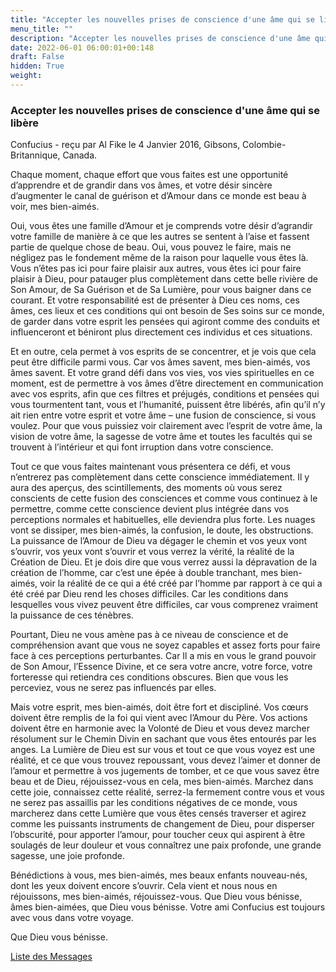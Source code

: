 ```yaml
---
title: "Accepter les nouvelles prises de conscience d'une âme qui se libère"
menu_title: ""
description: "Accepter les nouvelles prises de conscience d'une âme qui se libère"
date: 2022-06-01 06:00:01+00:148
draft: False
hidden: True
weight:
---
```

### Accepter les nouvelles prises de conscience d'une âme qui se libère

Confucius - reçu par Al Fike le 4 Janvier 2016, Gibsons, Colombie-Britannique, Canada.

Chaque moment, chaque effort que vous faites est une opportunité d’apprendre et de grandir dans vos âmes, et votre désir sincère d’augmenter le canal de guérison et d’Amour dans ce monde est beau à voir, mes bien-aimés.

Oui, vous êtes une famille d’Amour et je comprends votre désir d’agrandir votre famille de manière à ce que les autres se sentent à l’aise et fassent partie de quelque chose de beau. Oui, vous pouvez le faire, mais ne négligez pas le fondement même de la raison pour laquelle vous êtes là. Vous n’êtes pas ici pour faire plaisir aux autres, vous êtes ici pour faire plaisir à Dieu, pour patauger plus complètement dans cette belle rivière de Son Amour, de Sa Guérison et de Sa Lumière, pour vous baigner dans ce courant. Et votre responsabilité est de présenter à Dieu ces noms, ces âmes, ces lieux et ces conditions qui ont besoin de Ses soins sur ce monde, de garder dans votre esprit les pensées qui agiront comme des conduits et influenceront et béniront plus directement ces individus et ces situations.

Et en outre, cela permet à vos esprits de se concentrer, et je vois que cela peut être difficile parmi vous. Car vos âmes savent, mes bien-aimés, vos âmes savent. Et votre grand défi dans vos vies, vos vies spirituelles en ce moment, est de permettre à vos âmes d’être directement en communication avec vos esprits, afin que ces filtres et préjugés, conditions et pensées qui vous tourmentent tant, vous et l’humanité, puissent être libérés, afin qu’il n’y ait rien entre votre esprit et votre âme – une fusion de conscience, si vous voulez. Pour que vous puissiez voir clairement avec l’esprit de votre âme, la vision de votre âme, la sagesse de votre âme et toutes les facultés qui se trouvent à l’intérieur et qui font irruption dans votre conscience.

Tout ce que vous faites maintenant vous présentera ce défi, et vous n’entrerez pas complètement dans cette conscience immédiatement. Il y aura des aperçus, des scintillements, des moments où vous serez conscients de cette fusion des consciences et comme vous continuez à le permettre, comme cette conscience devient plus intégrée dans vos perceptions normales et habituelles, elle deviendra plus forte. Les nuages vont se dissiper, mes bien-aimés, la confusion, le doute, les obstructions. La puissance de l’Amour de Dieu va dégager le chemin et vos yeux vont s’ouvrir, vos yeux vont s’ouvrir et vous verrez la vérité, la réalité de la Création de Dieu. Et je dois dire que vous verrez aussi la dépravation de la création de l’homme, car c’est une épée à double tranchant, mes bien-aimés, voir la réalité de ce qui a été créé par l’homme par rapport à ce qui a été créé par Dieu rend les choses difficiles. Car les conditions dans lesquelles vous vivez peuvent être difficiles, car vous comprenez vraiment la puissance de ces ténèbres.

Pourtant, Dieu ne vous amène pas à ce niveau de conscience et de compréhension avant que vous ne soyez capables et assez forts pour faire face à ces perceptions perturbantes. Car Il a mis en vous le grand pouvoir de Son Amour, l’Essence Divine, et ce sera votre ancre, votre force, votre forteresse qui retiendra ces conditions obscures. Bien que vous les perceviez, vous ne serez pas influencés par elles.

Mais votre esprit, mes bien-aimés, doit être fort et discipliné. Vos cœurs doivent être remplis de la foi qui vient avec l’Amour du Père. Vos actions doivent être en harmonie avec la Volonté de Dieu et vous devez marcher résolument sur le Chemin Divin en sachant que vous êtes entourés par les anges. La Lumière de Dieu est sur vous et tout ce que vous voyez est une réalité, et ce que vous trouvez repoussant, vous devez l’aimer et donner de l’amour et permettre à vos jugements de tomber, et ce que vous savez être beau et de Dieu, réjouissez-vous en cela, mes bien-aimés. Marchez dans cette joie, connaissez cette réalité, serrez-la fermement contre vous et vous ne serez pas assaillis par les conditions négatives de ce monde, vous marcherez dans cette Lumière que vous êtes censés traverser et agirez comme les puissants instruments de changement de Dieu, pour disperser l’obscurité, pour apporter l’amour, pour toucher ceux qui aspirent à être soulagés de leur douleur et vous connaîtrez une paix profonde, une grande sagesse, une joie profonde.

Bénédictions à vous, mes bien-aimés, mes beaux enfants nouveau-nés, dont les yeux doivent encore s’ouvrir. Cela vient et nous nous en réjouissons, mes bien-aimés, réjouissez-vous. Que Dieu vous bénisse, âmes bien-aimées, que Dieu vous bénisse. Votre ami Confucius est toujours avec vous dans votre voyage.

Que Dieu vous bénisse.

[Liste des Messages](/fr-contemporary-messages/fr-contemporary-messages-by-date-order/fr-contemporary-messages-2016)